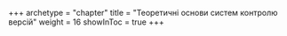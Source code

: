 +++
archetype = "chapter"
title = "Теоретичні основи систем контролю версій"
weight = 16
showInToc = true
+++

